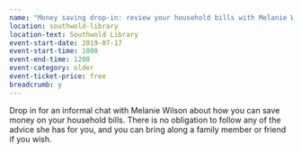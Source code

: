 ```yaml
---
name: "Money saving drop-in: review your household bills with Melanie Wilson"
location: southwold-library
location-text: Southwold Library
event-start-date: 2019-07-17
event-start-time: 1000
event-end-time: 1200
event-category: older
event-ticket-price: free
breadcrumb: y
---
```


Drop in for an informal chat with Melanie Wilson about how you can save money on your household bills. There is no obligation to follow any of the advice she has for you, and you can bring along a family member or friend if you wish.
